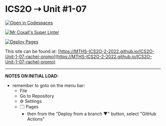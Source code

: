 # ICS2O ⇢ Unit #1-07

[![Open in Codespaces](https://classroom.github.com/assets/launch-codespace-f4981d0f882b2a3f0472912d15f9806d57e124e0fc890972558857b51b24a6f9.svg)](https://classroom.github.com/open-in-codespaces?assignment_repo_id=10297214)

[![Mr Coxall's Super Linter](https://github.com/MTHS-ICS2O-2-2022/ICS2O-Unit-1-07-rachel-oromo/workflows/Mr%20Coxall's%20Super%20Linter/badge.svg)](https://github.com/MTHS-ICS2O-2-2022/ICS2O-Unit-1-07-rachel-oromo/actions)

[![Deploy Pages](https://github.com/MTHS-ICS2O-2-2022/ICS2O-Unit-1-07-rachel-oromo/workflows/Deploy%20Pages/badge.svg)](https://github.com/MTHS-ICS2O-2-2022/ICS2O-Unit-1-07-rachel-oromo/actions)

This site can be found at: [https://MTHS-ICS2O-2-2022.github.io/ICS2O-Unit-1-07-rachel-oromo](https://MTHS-ICS2O-2-2022.github.io/ICS2O-Unit-1-07-rachel-oromo)

---

**NOTES ON INITIAL LOAD:**
- remember to goto on the menu bar:
  - File
  - Go to Repository
  - ⚙ Settings
  - 🗔 Pages
    - then from the "Deploy from a branch ▼" button, select "GitHub Actions"
